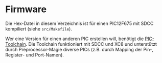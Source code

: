 Firmware
========

Die Hex-Datei in diesem Verzeichnis ist für einen PIC12F675
mit SDCC kompiliert (siehe `src/Makefile`).

Wer eine Version für einen anderen PIC erstellen will,
benötigt die [PIC-Toolchain](https://github.com/bablokb/pic-toolchain).
Die Toolchain funktioniert mit SDCC und XC8 und unterstützt durch
Preprocessor-Magie diverse PICs (z.B. durch Mapping der Pin-,
Register- und Port-Namen).
